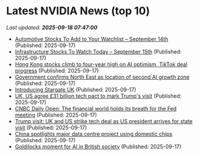 # Latest NVIDIA News (top 10)
_Last updated: **2025-09-18 07:47:00**_

- [Automotive Stocks To Add to Your Watchlist – September 14th](https://www.etfdailynews.com/2025/09/17/automotive-stocks-to-add-to-your-watchlist-september-14th/) (Published: 2025-09-17)
- [Infrastructure Stocks To Watch Today – September 15th](https://www.etfdailynews.com/2025/09/17/infrastructure-stocks-to-watch-today-september-15th/) (Published: 2025-09-17)
- [Hong Kong stocks climb to four-year high on AI optimism, TikTok deal progress](https://economictimes.indiatimes.com/markets/stocks/news/hong-kong-stocks-climb-to-four-year-high-on-ai-optimism-tiktok-deal-progress/articleshow/123938687.cms) (Published: 2025-09-17)
- [Government confirms North East as location of second AI growth zone](https://www.computerweekly.com/news/366631325/Government-confirms-North-East-as-location-of-second-AI-Growth-Zone) (Published: 2025-09-17)
- [Introducing Stargate UK](https://openai.com/index/introducing-stargate-uk/) (Published: 2025-09-17)
- [UK, US agree £31 billion tech pact to mark Trump's visit](https://www.rte.ie/news/business/2025/0917/1533887-uk-us-agree-l31-billion-tech-pact-to-mark-trumps-visit/) (Published: 2025-09-17)
- [CNBC Daily Open: The financial world holds its breath for the Fed meeting](https://www.cnbc.com/2025/09/17/cnbc-daily-open-the-financial-world-holds-its-breath-for-the-fed-meeting.html) (Published: 2025-09-17)
- [Trump visit: UK and US strike tech deal as US president arrives for state visit](https://www.independent.ie/world-news/britain/trump-visit-uk-and-us-strike-tech-deal-as-us-president-arrives-for-state-visit/a1913981932.html) (Published: 2025-09-17)
- [China spotlights major data centre project using domestic chips](https://economictimes.indiatimes.com/tech/technology/china-spotlights-major-data-centre-project-using-domestic-chips/articleshow/123937239.cms) (Published: 2025-09-17)
- [Goldilocks moment for AI in British society](https://www.computerweekly.com/blog/Cliff-Sarans-Enterprise-blog/Goldilocks-moment-for-AI-in-British-society) (Published: 2025-09-17)
